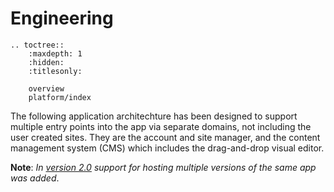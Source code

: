 # Engineering

```eval_rst
.. toctree::
    :maxdepth: 1
    :hidden:
    :titlesonly:

    overview
    platform/index
```

The following application architechture has been designed to support multiple entry points into the app via separate domains, not including the user created sites. They are the account and site manager, and the content management system (CMS) which includes the drag-and-drop visual editor. 

**Note**: _In [version 2.0](http://#) support for hosting multiple versions of the same app was added_. 
